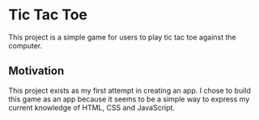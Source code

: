 
# Tic Tac Toe

This project is a simple game for users to play tic tac toe against the computer.

## Motivation

This project exists as my first attempt in creating an app.
I chose to build this game as an app because it seems to be a 
simple way to express my current knowledge of HTML, CSS and JavaScript.






